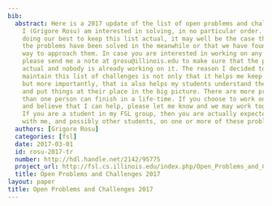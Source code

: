 ```yaml
---
bib:
  abstract: Here is a 2017 update of the list of open problems and challenges that
    I (Grigore Rosu) am interested in solving, in no particular order. While we are
    doing our best to keep this list actual, it may well be the case that some of
    the problems have been solved in the meanwhile or that we have found a different
    way to approach them. In case you are interested in working on any of these problems,
    please send me a note at grosu@illinois.edu to make sure that the problem is still
    actual and nobody is already working on it. The reason I decided to create and
    maintain this list of challenges is not only that it helps me keep track of them,
    but more importantly, that is also helps my students understand these topics better
    and put things at their place in the big picture. There are more problems here
    than one person can finish in a life-time. If you choose to work on a problem
    and believe that I can help, please let me know and we may work together on it.
    If you are a student in my FSL group, then you are actually expected to work together
    with me, and possibly other students, on one or more of these problems.
  authors: [Grigore Rosu]
  categories: [fsl]
  date: 2017-03-01
  id: rosu-2017-tr
  number: http://hdl.handle.net/2142/95775
  project_url: http://fsl.cs.illinois.edu/index.php/Open_Problems_and_Challenges
  title: Open Problems and Challenges 2017
layout: paper
title: Open Problems and Challenges 2017
---
```

